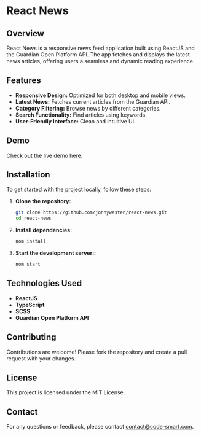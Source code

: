 # React News

## Overview
React News is a responsive news feed application built using ReactJS and the Guardian Open Platform API. The app fetches and displays the latest news articles, offering users a seamless and dynamic reading experience.


## Features
- **Responsive Design:** Optimized for both desktop and mobile views.
- **Latest News:** Fetches current articles from the Guardian API.
- **Category Filtering:** Browse news by different categories.
- **Search Functionality:** Find articles using keywords.
- **User-Friendly Interface:** Clean and intuitive UI.
  
## Demo
Check out the live demo [here](https://news.code-smart.com).

## Installation
To get started with the project locally, follow these steps:

1. **Clone the repository:**
   ```bash
   git clone https://github.com/jonnywesten/react-news.git
   cd react-news
   ```
   
2. **Install dependencies:**

   ```bash
   nom install
   ```

3. **Start the development server::**

   ```bash
   nom start
   ```   

## Technologies Used
- **ReactJS**
- **TypeScript**
- **SCSS**
- **Guardian Open Platform API**

## Contributing
Contributions are welcome! Please fork the repository and create a pull request with your changes.


## License
This project is licensed under the MIT License.

## Contact
For any questions or feedback, please contact [contact@code-smart.com](mailto:contact@code-smart.com).

